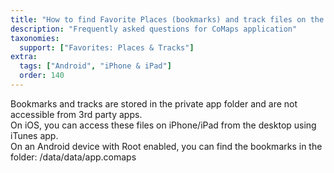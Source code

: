```yaml
---
title: "How to find Favorite Places (bookmarks) and track files on the phone?"
description: "Frequently asked questions for CoMaps application"
taxonomies:
  support: ["Favorites: Places & Tracks"]
extra:
  tags: ["Android", "iPhone & iPad"]
  order: 140
---
```


Bookmarks and tracks are stored in the private app folder and are not accessible from 3rd party apps.  
On iOS, you can access these files on iPhone/iPad from the desktop using iTunes app.  
On an Android device with Root enabled, you can find the bookmarks in the folder: /data/data/app.comaps
